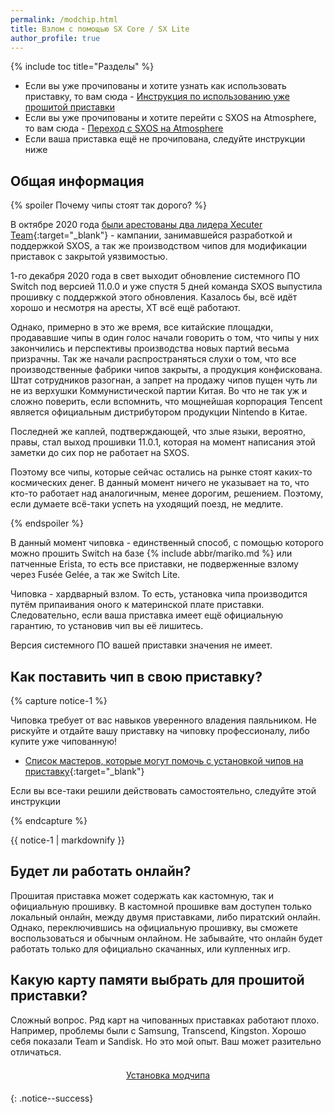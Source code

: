 ```yaml
---
permalink: /modchip.html
title: Взлом с помощью SX Core / SX Lite
author_profile: true
---
```

{% include toc title="Разделы" %}

* Если вы уже прочипованы и хотите узнать как использовать приставку, то вам сюда - [Инструкция по использованию уже прошитой приставки](usage)
* Если вы уже прочипованы и хотите перейти с SXOS на Atmosphere, то вам сюда - [Переход с SXOS на Atmosphere](migrate)
* Если ваша приставка ещё не прочипована, следуйте инструкции ниже

## Общая информация

{% spoiler Почему чипы стоят так дорого? %}

В октябре 2020 года [были арестованы два лидера Xecuter Team](https://www.theverge.com/2020/10/2/21499297/team-xecuter-selling-nintendo-hacks-arrested-charged-fraud){:target="_blank"} - кампании, занимавшейся разработкой и поддержкой SXOS, а так же производством чипов для модификации приставок с закрытой уязвимостью. 

1-го декабря 2020 года в свет выходит обновление системного ПО Switch под версией 11.0.0 и уже спустя 5 дней команда SXOS выпустила прошивку с поддержкой этого обновления. Казалось бы, всё идёт хорошо и несмотря на аресты, XT всё ещё работают. 

Однако, примерно в это же время, все китайские площадки, продававшие чипы в один голос начали говорить о том, что чипы у них закончились и перспективы производства новых партий весьма призрачны. Так же начали распространяться слухи о том, что все производственные фабрики чипов закрыты, а продукция конфискована. Штат сотрудников разогнан, а запрет на продажу чипов пущен чуть ли не из верхушки Коммунистической партии Китая. Во что не так уж и сложно поверить, если вспомнить, что мощнейшая корпорация Tencent является официальным дистрибутором продукции Nintendo в Китае. 

Последней же каплей, подтверждающей, что злые языки, вероятно, правы, стал выход прошивки 11.0.1, которая на момент написания этой заметки до сих пор не работает на SXOS. 

Поэтому все чипы, которые сейчас остались на рынке стоят каких-то космических денег. В данный момент ничего не указывает на то, что кто-то работает над аналогичным, менее дорогим, решением. Поэтому, если думаете всё-таки успеть на уходящий поезд, не медлите. 

{% endspoiler %}

В данный момент чиповка - единственный способ, с помощью которого можно прошить Switch на базе {% include abbr/mariko.md %} или патченные Erista, то есть все приставки, не подверженные взлому через Fusée Gelée, а так же Switch Lite.

Чиповка - хардварный взлом. То есть, установка чипа производится путём припаивания оного к материнской плате приставки. Следовательно, если ваша приставка имеет ещё официальную гарантию, то установив чип вы её лишитесь. 

Версия системного ПО вашей приставки значения не имеет. 

## Как поставить чип в свою приставку?

{% capture notice-1 %}

Чиповка требует от вас навыков уверенного владения паяльником. Не рискуйте и отдайте вашу приставку на чиповку профессионалу, либо купите уже чипованную!

* [Список мастеров, которые могут помочь с установкой чипов на приставку](https://docs.google.com/document/d/1CDo48LguVDxGO_IAnmeX0V2wnQ5aLG-6Me2JBp2FHvA/edit){:target="_blank"}

Если вы все-таки решили действовать самостоятельно, следуйте этой инструкции

{% endcapture %}
<div class="notice--warning">{{ notice-1 | markdownify }}</div>

## Будет ли работать онлайн? 

Прошитая приставка может содержать как кастомную, так и официальную прошивку. В кастомной прошивке вам доступен только локальный онлайн, между двумя приставками, либо пиратский онлайн. Однако, переключившись на официальную прошивку, вы сможете воспользоваться и обычным онлайном. Не забывайте, что онлайн будет работать только для официально скачанных, или купленных игр. 

## Какую карту памяти выбрать для прошитой приставки? 

Сложный вопрос. Ряд карт на чипованных приставках работают плохо. Например, проблемы были с Samsung, Transcend, Kingston. Хорошо себя показали Team и Sandisk. Но это мой опыт. Ваш может разительно отличаться.

<center><a href="preparation-modchip" style="margin:20px auto; text-align:center; display:block; min-width:330px;" class="btn btn--short">Установка модчипа</a></center>
{: .notice--success}